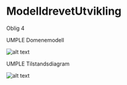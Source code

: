 # ModelldrevetUtvikling
Oblig 4

UMPLE Domenemodell

![alt text](https://github.com/180312/ModelldrevetUtvikling/blob/master/UMPLE/Domenemodell.png)

UMPLE Tilstandsdiagram

![alt text](https://github.com/180312/ModelldrevetUtvikling/blob/master/UMPLE/Tilstandsdiagram.png)
